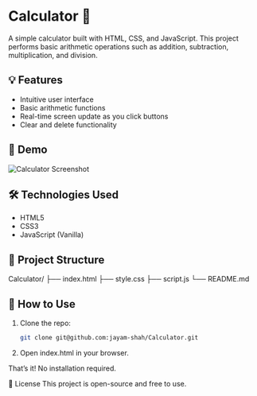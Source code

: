 # Calculator 🔢

A simple  calculator built with HTML, CSS, and JavaScript. This project performs basic arithmetic operations such as addition, subtraction, multiplication, and division.

## 💡 Features

- Intuitive user interface
- Basic arithmetic functions
- Real-time screen update as you click buttons
- Clear and delete functionality

## 🚀 Demo

![Calculator Screenshot](Final_UI.png) 

## 🛠️ Technologies Used

- HTML5
- CSS3
- JavaScript (Vanilla)

## 📁 Project Structure
Calculator/
├── index.html
├── style.css
├── script.js
└── README.md

## 🔧 How to Use

1. Clone the repo:

   ```bash
   git clone git@github.com:jayam-shah/Calculator.git

2. Open index.html in your browser.

That’s it! No installation required.

📄 License
This project is open-source and free to use.
